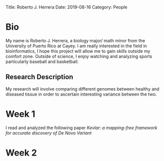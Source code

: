 Title: Roberto J. Herrera
Date: 2019-08-16
Category: People

Bio
=====

My name is Roberto J. Herrera, a biology major/ math minor from the University of Puerto Rico at Cayey. I am really interested in the field in bioinformatics, I hope this project will allow me to gain skills outside my comfort zone. Outside of science, I enjoy watching and analyzing sports particularly baseball and basketball.

Research Description
---------------------

My research will involve comparing different genomes between healthy and diseased tissue in order to ascertain interesting variance between the two.

Week 1
======

I read and analyzed the following paper *Kevlar: a mapping-free framework for accurate discovery of De Novo Variant*

Week 2
=====

